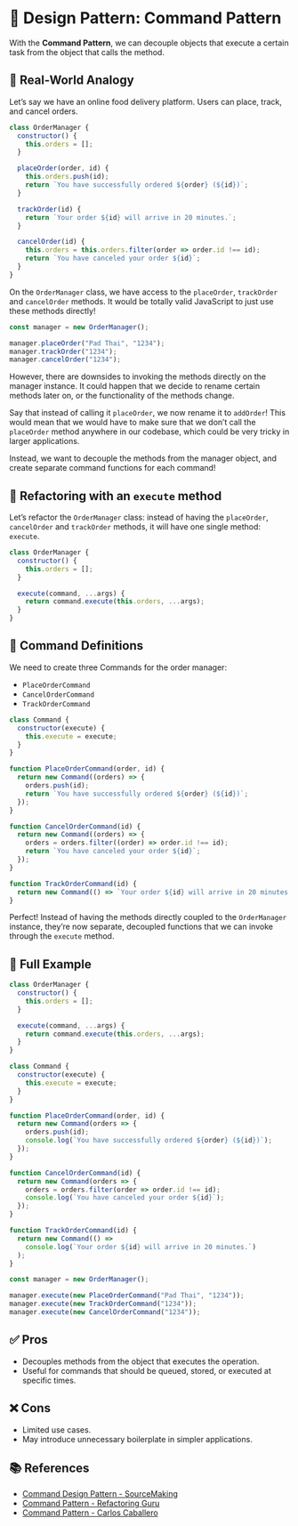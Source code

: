 # 🧩 Design Pattern: Command Pattern

With the **Command Pattern**, we can decouple objects that execute a certain task from the object that calls the method.

## 🍱 Real-World Analogy

Let’s say we have an online food delivery platform. Users can place, track, and cancel orders.

```javascript
class OrderManager {
  constructor() {
    this.orders = [];
  }

  placeOrder(order, id) {
    this.orders.push(id);
    return `You have successfully ordered ${order} (${id})`;
  }

  trackOrder(id) {
    return `Your order ${id} will arrive in 20 minutes.`;
  }

  cancelOrder(id) {
    this.orders = this.orders.filter(order => order.id !== id);
    return `You have canceled your order ${id}`;
  }
}
```

On the `OrderManager` class, we have access to the `placeOrder`, `trackOrder` and `cancelOrder` methods. It would be totally valid JavaScript to just use these methods directly!

```javascript
const manager = new OrderManager();

manager.placeOrder("Pad Thai", "1234");
manager.trackOrder("1234");
manager.cancelOrder("1234");
```

However, there are downsides to invoking the methods directly on the manager instance. It could happen that we decide to rename certain methods later on, or the functionality of the methods change.

Say that instead of calling it `placeOrder`, we now rename it to `addOrder`! This would mean that we would have to make sure that we don’t call the `placeOrder` method anywhere in our codebase, which could be very tricky in larger applications.

Instead, we want to decouple the methods from the manager object, and create separate command functions for each command!

## 🔁 Refactoring with an `execute` method

Let’s refactor the `OrderManager` class: instead of having the `placeOrder`, `cancelOrder` and `trackOrder` methods, it will have one single method: `execute`.

```javascript
class OrderManager {
  constructor() {
    this.orders = [];
  }

  execute(command, ...args) {
    return command.execute(this.orders, ...args);
  }
}
```

## 🧱 Command Definitions

We need to create three Commands for the order manager:

- `PlaceOrderCommand`
- `CancelOrderCommand`
- `TrackOrderCommand`

```javascript
class Command {
  constructor(execute) {
    this.execute = execute;
  }
}

function PlaceOrderCommand(order, id) {
  return new Command((orders) => {
    orders.push(id);
    return `You have successfully ordered ${order} (${id})`;
  });
}

function CancelOrderCommand(id) {
  return new Command((orders) => {
    orders = orders.filter((order) => order.id !== id);
    return `You have canceled your order ${id}`;
  });
}

function TrackOrderCommand(id) {
  return new Command(() => `Your order ${id} will arrive in 20 minutes.`);
}
```

Perfect! Instead of having the methods directly coupled to the `OrderManager` instance, they’re now separate, decoupled functions that we can invoke through the `execute` method.

## 🧪 Full Example

```javascript
class OrderManager {
  constructor() {
    this.orders = [];
  }

  execute(command, ...args) {
    return command.execute(this.orders, ...args);
  }
}

class Command {
  constructor(execute) {
    this.execute = execute;
  }
}

function PlaceOrderCommand(order, id) {
  return new Command(orders => {
    orders.push(id);
    console.log(`You have successfully ordered ${order} (${id})`);
  });
}

function CancelOrderCommand(id) {
  return new Command(orders => {
    orders = orders.filter(order => order.id !== id);
    console.log(`You have canceled your order ${id}`);
  });
}

function TrackOrderCommand(id) {
  return new Command(() =>
    console.log(`Your order ${id} will arrive in 20 minutes.`)
  );
}

const manager = new OrderManager();

manager.execute(new PlaceOrderCommand("Pad Thai", "1234"));
manager.execute(new TrackOrderCommand("1234"));
manager.execute(new CancelOrderCommand("1234"));
```

## ✅ Pros

- Decouples methods from the object that executes the operation.
- Useful for commands that should be queued, stored, or executed at specific times.

## ❌ Cons

- Limited use cases.
- May introduce unnecessary boilerplate in simpler applications.

## 📚 References

- [Command Design Pattern - SourceMaking](https://sourcemaking.com/design_patterns/command)
- [Command Pattern - Refactoring Guru](https://refactoring.guru/design-patterns/command)
- [Command Pattern - Carlos Caballero](https://www.carloscaballero.io/command-pattern/)